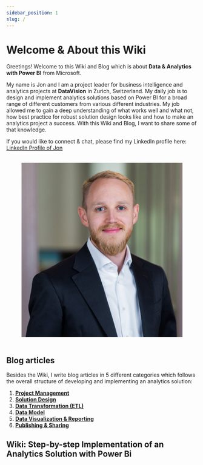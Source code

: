 ```yaml
---
sidebar_position: 1
slug: /
---
```


# Welcome & About this Wiki

Greetings! Welcome to this Wiki and Blog which is about **Data & Analytics with Power BI** from Microsoft.

My name is Jon and I am a project leader for business intelligence and analytics projects at **DataVision** in Zurich, Switzerland. My daily job is to design and implement analytics solutions based on Power BI for a broad range of different customers from various different industries. My job allowed me to gain a deep understanding of what works well and what not, how best practice for robust solution design looks like and how to make an analytics project a success. With this Wiki and Blog, I want to share some of that knowledge.

If you would like to connect & chat, please find my LinkedIn profile here: [<ins>LinkedIn Profile of Jon</ins>](https://www.linkedin.com/in/jon-cajacob-cfa-frm-4876857b/)

<br/>
<div align="center"><img src="./img/img_jon.png" alt="Jon Cajacob" width="425"/></div>
<br/>

## Blog articles

Besides the Wiki, I write blog articles in 5 different categories which follows the overall structure of developing and implementing an analytics solution:

1. [**Project Management**](blog/tags/project-management)
2. [**Solution Design**](blog/tags/solution-design)
3. [**Data Transformation (ETL)**](blog/tags/data-transformation)
4. [**Data Model**](blog/tags/data-model)
5. [**Data Visualization & Reporting**](blog/tags/data-visualization-reporting)
6. [**Publishing & Sharing**](blog/tags/publishing-sharing)

## Wiki: Step-by-step Implementation of an Analytics Solution with Power Bi

